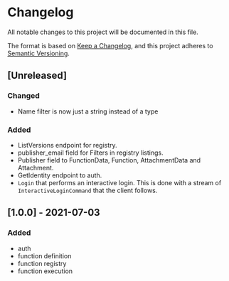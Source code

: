 # Changelog
All notable changes to this project will be documented in this file.

The format is based on [Keep a Changelog](https://keepachangelog.com/en/1.0.0/),
and this project adheres to [Semantic Versioning](https://semver.org/spec/v2.0.0.html).

## [Unreleased]

### Changed
- Name filter is now just a string instead of a type

### Added
- ListVersions endpoint for registry.
- publisher_email field for Filters in registry listings.
- Publisher field to FunctionData, Function, AttachmentData and Attachment.
- GetIdentity endpoint to auth.
- `Login` that performs an interactive login. This is done with a stream of
  `InteractiveLoginCommand` that the client follows.

## [1.0.0] - 2021-07-03

### Added
- auth
- function definition
- function registry
- function execution
